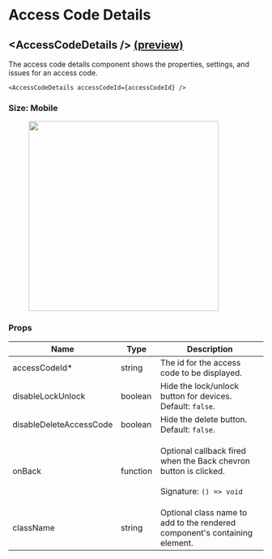 # Access Code Details

## \<AccessCodeDetails /> [(preview)](https://react.seam.co/?path=/docs/example-accesscodedetails--docs)

The access code details component shows the properties, settings, and issues for an access code.

```
<AccessCodeDetails accessCodeId={accessCodeId} />
```

### Size: Mobile

<figure><img src="../../.gitbook/assets/Screen Shot 2023-05-18 at 10.01.03 PM.png" alt="" width="375"><figcaption></figcaption></figure>

### Props

| Name                    | Type     | Description                                                                                                       |
| ----------------------- | -------- | ----------------------------------------------------------------------------------------------------------------- |
| accessCodeId\*          | string   | The id for the access code to be displayed.                                                                       |
| disableLockUnlock       | boolean  | Hide the lock/unlock button for devices. Default: `false`.                                                        |
| disableDeleteAccessCode | boolean  | Hide the delete button. Default: `false`.                                                                         |
| onBack                  | function | <p>Optional callback fired when the Back chevron button is clicked.<br><br>Signature: <code>() => void</code></p> |
| className               | string   | Optional class name to add to the rendered component's containing element.                                        |
